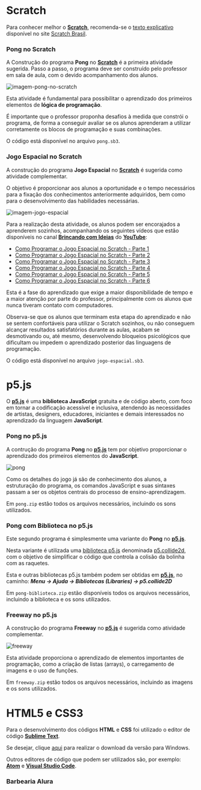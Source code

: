 # Scratch
Para conhecer melhor o **[Scratch](https://scratch.mit.edu/)**, recomenda-se o [texto explicativo](https://scratchbrasil.org.br/o-que-e-scratch/) disponível no site [Scratch Brasil](https://scratchbrasil.org.br/).

### Pong no Scratch
A Construção do programa **Pong** no **[Scratch](https://scratch.mit.edu/)** é a primeira atividade sugerida. Passo a passo, o programa deve ser construído pelo professor em sala de aula, com o devido acompanhamento dos alunos.

![imagem-pong-no-scratch](https://user-images.githubusercontent.com/100809861/177050745-03d32b0b-33a2-4ec3-931a-dd071486e605.png)

Esta atividade é fundamental para possibilitar o aprendizado dos primeiros elementos de **lógica de programação**.

É importante que o professor proponha desafios à medida que constrói o programa, de forma a conseguir avaliar se os alunos aprenderam a utilizar corretamente os blocos de programação e suas combinações.

O código está disponível no arquivo `pong.sb3`.

### Jogo Espacial no Scratch

A construção do programa **Jogo Espacial** no **[Scratch](https://scratch.mit.edu/)** é sugerida como atividade complementar.

O objetivo é proporcionar aos alunos a oportunidade e o tempo necessários para a fixação dos conhecimentos anteriormente adquiridos, bem como para o desenvolvimento das habilidades necessárias.

![imagem-jogo-espacial](https://user-images.githubusercontent.com/100809861/177420565-0d6d034f-bbfd-493e-bfb8-3cc6382793ec.png)

Para a realização desta atividade, os alunos podem ser encorajados a aprenderem sozinhos, acompanhando os seguintes vídeos que estão disponíveis no canal **[Brincando com Ideias](https://www.youtube.com/c/BrincandocomIdeias)** do **[YouTube](https://www.youtube.com/)**:
- [Como Programar o Jogo Espacial no Scratch - Parte 1](https://www.youtube.com/watch?v=7-yd-l-N310&t=61s)
- [Como Programar o Jogo Espacial no Scratch - Parte 2](https://www.youtube.com/watch?v=SLZ3jjSZ3Ag&t=66s)
- [Como Programar o Jogo Espacial no Scratch - Parte 3](https://www.youtube.com/watch?v=kXbD5U77uPY)
- [Como Programar o Jogo Espacial no Scratch - Parte 4](https://www.youtube.com/watch?v=1bax3FcwRN8)
- [Como Programar o Jogo Espacial no Scratch - Parte 5](https://www.youtube.com/watch?v=zqhWKmlq3A4)
- [Como Programar o Jogo Espacial no Scratch - Parte 6](https://www.youtube.com/watch?v=FK8Mq8RGIzw)

Esta é a fase do aprendizado que exige a maior disponibilidade de tempo e a maior atenção por parte do professor, principalmente com os alunos que nunca tiveram contato com computadores.

Observa-se que os alunos que terminam esta etapa do aprendizado e não se sentem confortáveis para utilizar o Scratch sozinhos, ou não conseguem alcançar resultados satisfatórios durante as aulas, acabam se desmotivando ou, até mesmo, desenvolvendo bloqueios psicológicos que dificultam ou impedem o aprendizado posterior das linguagens de programação.

O código está disponível no arquivo `jogo-espacial.sb3`.

# p5.js
O **[p5.js](https://p5js.org/)** é uma **biblioteca JavaScript** gratuita e de código aberto, com foco em tornar a codificação acessível e inclusiva, atendendo às necessidades de artistas, designers, educadores, iniciantes e demais interessados no aprendizado da linguagem **JavaScript**.

### Pong no p5.js
A contrução do programa **Pong** no **[p5.js](https://p5js.org/)** tem por objetivo proporcionar o aprendizado dos primeiros elementos do **JavaScript**.

![pong](https://user-images.githubusercontent.com/100809861/177651760-0f083ce7-5e7c-414d-8ce1-49249b2c3419.png)

Como os detalhes do jogo já são de conhecimento dos alunos, a estruturação do programa, os comandos JavaScript e suas sintaxes passam a ser os objetos centrais do processo de ensino-aprendizagem.

Em `pong.zip` estão todos os arquivos necessários, incluindo os sons utilizados.

### Pong com Biblioteca no p5.js

Este segundo programa é simplesmente uma variante do **Pong** no **[p5.js](https://p5js.org/)**.

Nesta variante é utilizada uma [biblioteca p5.js](https://p5js.org/libraries/) denominada [p5.collide2d](https://github.com/bmoren/p5.collide2D/blob/master/p5.collide2d.js), com o objetivo de simplificar o código que controla a colisão da bolinha com as raquetes.

Esta e outras bibliotecas p5.js também podem ser obtidas em **[p5.js](https://p5js.org/)**, no caminho: ***Menu -> Ajuda -> Bibliotecas (Libraries) -> p5.collide2D***

Em `pong-biblioteca.zip` estão disponíveis todos os arquivos necessários, incluindo a biblioteca e os sons utilizados.

### Freeway no p5.js

A construção do programa **Freeway** no **[p5.js](https://p5js.org/)** é sugerida como atividade complementar.

![freeway](https://user-images.githubusercontent.com/100809861/177650961-14c85f92-eae6-45d6-922b-80a1074a4178.png)

Esta atividade proporciona o aprendizado de elementos importantes de programação, como a criação de listas (arrays), o carregamento de imagens e o uso de funções.

Em `freeway.zip` estão todos os arquivos necessários, incluindo as imagens e os sons utilizados.

# HTML5 e CSS3

Para o desenvolvimento dos códigos **HTML** e **CSS** foi utilizado o editor de código **[Sublime Text](https://www.sublimetext.com/)**.

Se desejar, clique [aqui](https://www.sublimetext.com/download_thanks?target=win-x64) para realizar o download da versão para Windows.

Outros editores de código que podem ser utilizados são, por exemplo: **[Atom](https://atom.io/)** e **[Visual Studio Code](https://code.visualstudio.com/)**.

### Barbearia Alura
